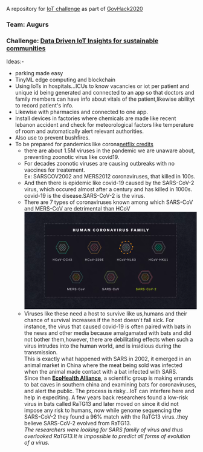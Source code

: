 A repository for [IoT challenge](https://hackerspace.govhack.org/challenges/data_driven_iot_insights_for_sustainable_communities) as part of [GovHack2020](https://hackerspace.govhack.org/)  
### Team: Augurs  
### Challenge: [Data Driven IoT Insights for sustainable communities](https://hackerspace.govhack.org/challenges/data_driven_iot_insights_for_sustainable_communities)   

Ideas:- 
- parking made easy
- TinyML edge computing and blockchain  
- Using IoTs in hospitals...ICUs to know vacancies or iot per patient and unique id being generated and connected to an app so that doctors and family members can have info about vitals of the patient,likewise abilityt to record patient's info.  
- Likewise with pharmacies and connected to one app.  
- Install devices in factories where chemicals are made like recent lebanon accident and check for meteorological factors like temperature of room and automatically 
  alert relevant authorities.  
- Also use to prevent bushfires.  
- To be prepared for pandemics like corona[netflix credits](https://www.netflix.com/au/title/81273378)
  - there are about 1.5M viruses in the pandemic we are unaware about, preventing zoonotic virus like covid19.  
  - For decades zoonotic viruses are causing outbreaks with no vaccines for treatement.  
    Ex: SARSCOV2002 and MERS2012 coronaviruses, that killed in 100s.   
  - And then there is epidemic like covid-19 caused by the SARS-CoV-2 virus, which occured almost after a century and has killed in 1000s.    
    covid-19 is the disease.SARS-CoV-2  is the virus.  
  - There are 7 types of coronaviruses known among which SARS-CoV and MERS-CoV are detrimental than HCoV  
  ![corona](https://github.com/nizamphoenix/govt-hack-2020/blob/master/Screenshot%20from%202020-08-15%2022-32-47.png)
  - Viruses like these need a host to survive like us,humans and their chance of survival increases if the host doesn't fall sick.
    For instance, the virus that caused covid-19 is often paired with bats in the news and other media because amalgamated with bats and did not bother them,however, there are debilitating effects when such a virus intrudes into the human world, and is insidious during the transmission.  
    This is exactly what happened with SARS in 2002, it emerged in an animal market in China where the meat being sold was infected when the animal made contact with a bat infected with SARS.  
    Since then [**EcoHealth Alliance**](https://www.ecohealthalliance.org/personnel/dr-peter-daszak), a scientific group is making errands to bat caves in southern china and examining bats for coronaviruses, and alert the public. The process is risky...IoT can interfere here and help in expediting.  A few years back researchers found a low-risk virus in bats called RaTG13 and later moved on since it did not impose any risk to humans, now while genome sequencing the SARS-CoV-2 they found a 96% match with the RaTG13 virus..they believe SARS-CoV-2 evolved from RaTG13.    
    *The researchers were looking for SARS family of virus and thus overlooked RaTG13.It is impossible to predict all forms of evolution of a virus.*  
    
   
